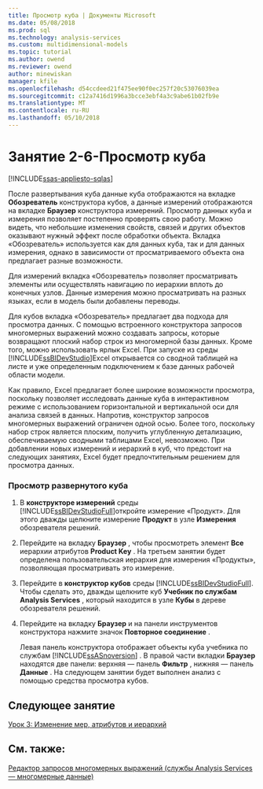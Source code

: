 ```yaml
---
title: Просмотр куба | Документы Microsoft
ms.date: 05/08/2018
ms.prod: sql
ms.technology: analysis-services
ms.custom: multidimensional-models
ms.topic: tutorial
ms.author: owend
ms.reviewer: owend
author: minewiskan
manager: kfile
ms.openlocfilehash: d54ccdeed21f475ee90f0ec257f20c53076039ea
ms.sourcegitcommit: c12a7416d1996a3bcce3ebf4a3c9abe61b02fb9e
ms.translationtype: MT
ms.contentlocale: ru-RU
ms.lasthandoff: 05/10/2018
---
```

# <a name="lesson-2-6---browsing-the-cube"></a>Занятие 2-6-Просмотр куба
[!INCLUDE[ssas-appliesto-sqlas](../includes/ssas-appliesto-sqlas.md)]

После развертывания куба данные куба отображаются на вкладке **Обозреватель** конструктора кубов, а данные измерений отображаются на вкладке **Браузер** конструктора измерений. Просмотр данных куба и измерения позволяет постепенно проверять свою работу. Можно видеть, что небольшие изменения свойств, связей и других объектов оказывают нужный эффект после обработки объекта. Вкладка «Обозреватель» используется как для данных куба, так и для данных измерения, однако в зависимости от просматриваемого объекта она предлагает разные возможности.  
  
Для измерений вкладка «Обозреватель» позволяет просматривать элементы или осуществлять навигацию по иерархии вплоть до конечных узлов. Данные измерения можно просматривать на разных языках, если в модель были добавлены переводы.  
  
Для кубов вкладка «Обозреватель» предлагает два подхода для просмотра данных. С помощью встроенного конструктора запросов многомерных выражений можно создавать запросы, которые возвращают плоский набор строк из многомерной базы данных. Кроме того, можно использовать ярлык Excel. При запуске из среды [!INCLUDE[ssBIDevStudio](../includes/ssbidevstudio-md.md)]Excel открывается со сводной таблицей на листе и уже определенным подключением к базе данных рабочей области модели.  
  
Как правило, Excel предлагает более широкие возможности просмотра, поскольку позволяет исследовать данные куба в интерактивном режиме с использованием горизонтальной и вертикальной оси для анализа связей в данных. Напротив, конструктор запросов многомерных выражений ограничен одной осью. Более того, поскольку набор строк является плоским, получить углубленную детализацию, обеспечиваемую сводными таблицами Excel, невозможно. При добавлении новых измерений и иерархий в куб, что предстоит на следующих занятиях, Excel будет предпочтительным решением для просмотра данных.  
  
### <a name="to-browse-the-deployed-cube"></a>Просмотр развернутого куба  
  
1.  В **конструкторе измерений** среды [!INCLUDE[ssBIDevStudioFull](../includes/ssbidevstudiofull-md.md)]откройте измерение «Продукт». Для этого дважды щелкните измерение **Продукт** в узле **Измерения** обозревателя решений.  
  
2.  Перейдите на вкладку **Браузер** , чтобы просмотреть элемент **Все** иерархии атрибутов **Product Key** . На третьем занятии будет определена пользовательская иерархия для измерения «Продукты», позволяющая просматривать это измерение.  
  
3.  Перейдите в **конструктор кубов** среды [!INCLUDE[ssBIDevStudioFull](../includes/ssbidevstudiofull-md.md)]. Чтобы сделать это, дважды щелкните куб **Учебник по службам Analysis Services** , который находится в узле **Кубы** в дереве обозревателя решений.  
  
4.  Перейдите на вкладку **Браузер** и на панели инструментов конструктора нажмите значок **Повторное соединение** .  
  
    Левая панель конструктора отображает объекты куба учебника по службам [!INCLUDE[ssASnoversion](../includes/ssasnoversion-md.md)] . В правой части вкладки **Браузер** находятся две панели: верхняя — панель **Фильтр** , нижняя — панель **Данные** . На следующем занятии будет выполнен анализ с помощью средства просмотра кубов.  
  
## <a name="next-lesson"></a>Следующее занятие  
[Урок 3: Изменение мер, атрибутов и иерархий](../analysis-services/lesson-3-modifying-measures-attributes-and-hierarchies.md)  
  
## <a name="see-also"></a>См. также:  
[Редактор запросов многомерных выражений (службы Analysis Services — многомерные данные)](http://msdn.microsoft.com/library/777f2c23-1c1c-4b72-9d19-48a4866551f8)  
  
  
  
